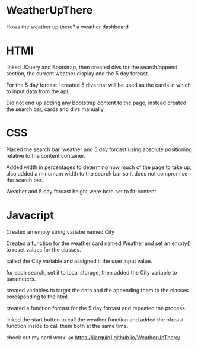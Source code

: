 # WeatherUpThere
Hows the weather up there? a weather dashboard 

# HTMl 

linked JQuery and Bootstrap, then created divs for the search/append section, the current weather display and the 5 day forcast. 

For the 5 day forcast I created 5 divs that will be used as the cards in which to input data from the api. 

Did not end up adding any Bootstrap content to the page, instead created the search bar, cards and divs manually.  

# CSS

Placed the search bar, weather and 5 day forcast using absolute positioning relative to the content container. 

 Added width in percentages to determing how much of the page to take up, also added a minumum width to the search bar so it does not compromise the search bar. 

 Weather and 5 day forcast height were both set to fit-content.
 


 # Javacript 

 Created an empty string variabe named City
 


 Created a function for the weather card named Weather and set an empty() to reset values for the classes. 

 called the City variable and assigned it the user input value. 

 for each search, set it to local storage, then added the City variable to parameters. 
 



 created variables to target the data and the appending them to the classes coresponding to the html. 

 created a function forcast for the 5 day forcast and repeated the process.

 linked the start button to call the weather function and added the ofrcast function inside to call them both at the same time. 

 check out my hard work! @ https://jjarquin1.github.io/WeatherUpThere/
